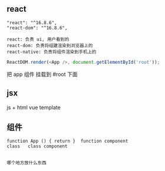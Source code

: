 ## react 
    "react": "^16.8.6",
    "react-dom": "^16.8.6",

    react: 负责 ui, 用户看到的
    react-dom: 负责将组建渲染到浏览器上的
    react-native: 负责将组件渲染到手机上的


``` js
ReactDOM.render(<App />, document.getElementById('root'));
```
把 app 组件 挂载到 #root 下面


## jsx
  js + html
  vue template

  ## 组件
    function App () { return }  function component
    class   class component


    哪个地方放什么东西
